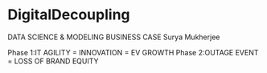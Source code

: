 # DigitalDecoupling

DATA SCIENCE & MODELING BUSINESS CASE
Surya Mukherjee

Phase 1:IT AGILITY = INNOVATION = EV GROWTH 
Phase 2:OUTAGE EVENT = LOSS OF BRAND EQUITY
